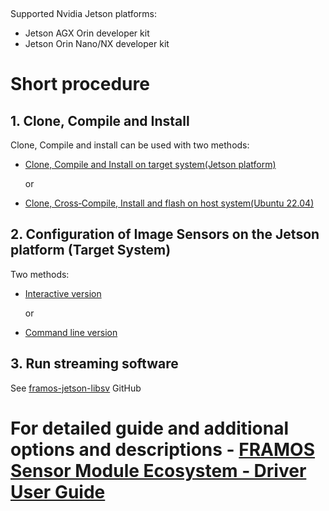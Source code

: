 &nbsp;

Supported Nvidia Jetson platforms:
  - Jetson AGX Orin developer kit
  - Jetson Orin Nano/NX developer kit

# Short procedure
## 1. Clone, Compile and Install
Clone, Compile and install can be used with two methods:

* [Clone, Compile and Install on target system(Jetson platform)](https://github.com/framosimaging/framos-jetson-drivers/wiki/Clone,-Compile-and-Install-on-target-system(Jetson-platform))

  or

* [Clone, Cross‐Compile, Install and flash on host system(Ubuntu 22.04)](https://github.com/framosimaging/framos-jetson-drivers/wiki/Clone,-Cross%E2%80%90Compile,-Install-and-flash-on-host-system(Ubuntu-22.04))

## 2. Configuration of Image Sensors on the Jetson platform (Target System)
Two methods:

* [Interactive version](https://github.com/framosimaging/framos-jetson-drivers/wiki/Interactive-version)

  or

* [Command line version](https://github.com/framosimaging/framos-jetson-drivers/wiki/Command-line-version)

## 3. Run streaming software
See [framos-jetson-libsv](https://github.com/framosimaging/framos-jetson-libsv) GitHub


# For detailed guide and additional options and descriptions - [FRAMOS Sensor Module Ecosystem ‐ Driver User Guide](https://github.com/framosimaging/framos-jetson-drivers/wiki/FRAMOS-Sensor-Module-Ecosystem-%E2%80%90-Driver-User-Guide)
